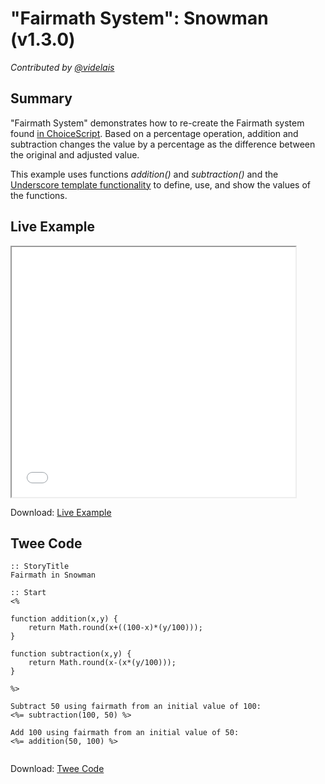 # "Fairmath System": Snowman (v1.3.0)

*Contributed by <a href="https://github.com/videlais">@videlais</a>*

## Summary

"Fairmath System" demonstrates how to re-create the Fairmath system found [in ChoiceScript](http://choicescriptdev.wikia.com/wiki/Arithmetic_operators#Fairmath). Based on a percentage operation, addition and subtraction changes the value by a percentage as the difference between the original and adjusted value.

This example uses functions *addition()* and *subtraction()* and the [Underscore template functionality](http://underscorejs.org/#template) to define, use, and show the values of the functions.

## Live Example

<section>
<iframe src="snowman_fairmath_example.html" height=400 width=90%></iframe>


Download: <a href="snowman_fairmath_example.html" target="_blank">Live Example</a>
</section>

## Twee Code

```
:: StoryTitle
Fairmath in Snowman

:: Start
<%

function addition(x,y) {
	return Math.round(x+((100-x)*(y/100)));
}
	
function subtraction(x,y) {
	return Math.round(x-(x*(y/100)));
}

%>

Subtract 50 using fairmath from an initial value of 100:
<%= subtraction(100, 50) %>

Add 100 using fairmath from an initial value of 50:
<%= addition(50, 100) %>


```

Download: <a href="snowman_fairmath_twee.txt" target="_blank">Twee Code</a>

